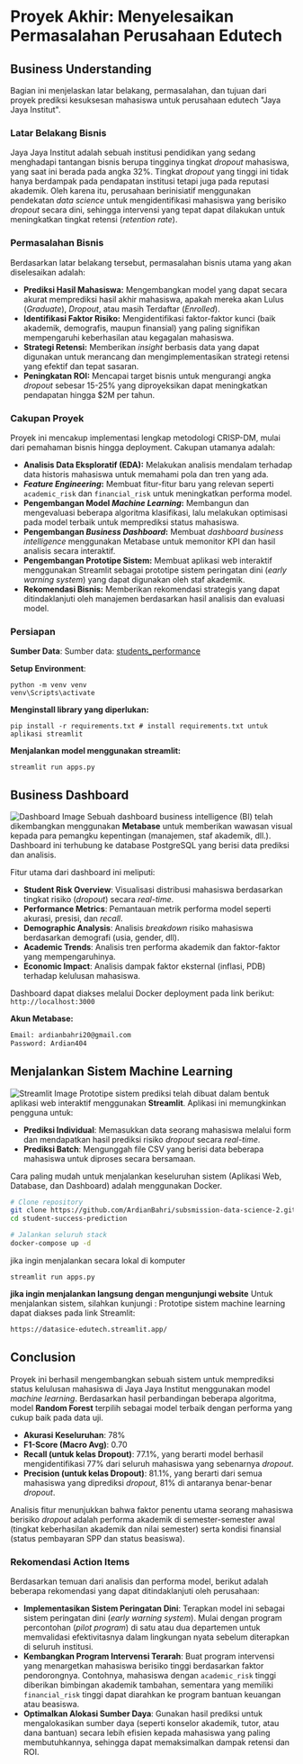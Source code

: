# Proyek Akhir: Menyelesaikan Permasalahan Perusahaan Edutech

## Business Understanding
Bagian ini menjelaskan latar belakang, permasalahan, dan tujuan dari proyek prediksi kesuksesan mahasiswa untuk perusahaan edutech "Jaya Jaya Institut".

### Latar Belakang Bisnis
Jaya Jaya Institut adalah sebuah institusi pendidikan yang sedang menghadapi tantangan bisnis berupa tingginya tingkat *dropout* mahasiswa, yang saat ini berada pada angka 32%. Tingkat *dropout* yang tinggi ini tidak hanya berdampak pada pendapatan institusi tetapi juga pada reputasi akademik. Oleh karena itu, perusahaan berinisiatif menggunakan pendekatan *data science* untuk mengidentifikasi mahasiswa yang berisiko *dropout* secara dini, sehingga intervensi yang tepat dapat dilakukan untuk meningkatkan tingkat retensi (*retention rate*).

### Permasalahan Bisnis
Berdasarkan latar belakang tersebut, permasalahan bisnis utama yang akan diselesaikan adalah:
* **Prediksi Hasil Mahasiswa:** Mengembangkan model yang dapat secara akurat memprediksi hasil akhir mahasiswa, apakah mereka akan Lulus (*Graduate*), *Dropout*, atau masih Terdaftar (*Enrolled*).
* **Identifikasi Faktor Risiko:** Mengidentifikasi faktor-faktor kunci (baik akademik, demografis, maupun finansial) yang paling signifikan mempengaruhi keberhasilan atau kegagalan mahasiswa.
* **Strategi Retensi:** Memberikan *insight* berbasis data yang dapat digunakan untuk merancang dan mengimplementasikan strategi retensi yang efektif dan tepat sasaran.
* **Peningkatan ROI:** Mencapai target bisnis untuk mengurangi angka *dropout* sebesar 15-25% yang diproyeksikan dapat meningkatkan pendapatan hingga $2M per tahun.

### Cakupan Proyek
Proyek ini mencakup implementasi lengkap metodologi CRISP-DM, mulai dari pemahaman bisnis hingga deployment. Cakupan utamanya adalah:
* **Analisis Data Eksploratif (EDA):** Melakukan analisis mendalam terhadap data historis mahasiswa untuk memahami pola dan tren yang ada.
* ***Feature Engineering*:** Membuat fitur-fitur baru yang relevan seperti `academic_risk` dan `financial_risk` untuk meningkatkan performa model.
* **Pengembangan Model *Machine Learning*:** Membangun dan mengevaluasi beberapa algoritma klasifikasi, lalu melakukan optimisasi pada model terbaik untuk memprediksi status mahasiswa.
* **Pengembangan *Business Dashboard*:** Membuat *dashboard business intelligence* menggunakan Metabase untuk memonitor KPI dan hasil analisis secara interaktif.
* **Pengembangan Prototipe Sistem:** Membuat aplikasi web interaktif menggunakan Streamlit sebagai prototipe sistem peringatan dini (*early warning system*) yang dapat digunakan oleh staf akademik.
* **Rekomendasi Bisnis:** Memberikan rekomendasi strategis yang dapat ditindaklanjuti oleh manajemen berdasarkan hasil analisis dan evaluasi model.

### Persiapan

**Sumber Data**:
Sumber data: [students_performance](https://github.com/dicodingacademy/dicoding_dataset/blob/main/students_performance/README.md)

**Setup Environment**:
```
python -m venv venv
venv\Scripts\activate
```

**Menginstall library yang diperlukan:**
```
pip install -r requirements.txt # install requirements.txt untuk aplikasi streamlit
```

**Menjalankan model menggunakan streamlit:**
```
streamlit run apps.py
```

## Business Dashboard
![Dashboard Image](ardianbahri40-dashboard.png)
Sebuah dashboard business intelligence (BI) telah dikembangkan menggunakan **Metabase** untuk memberikan wawasan visual kepada para pemangku kepentingan (manajemen, staf akademik, dll.). Dashboard ini terhubung ke database PostgreSQL yang berisi data prediksi dan analisis.

Fitur utama dari dashboard ini meliputi:
-   **Student Risk Overview**: Visualisasi distribusi mahasiswa berdasarkan tingkat risiko (*dropout*) secara *real-time*.
-   **Performance Metrics**: Pemantauan metrik performa model seperti akurasi, presisi, dan *recall*.
-   **Demographic Analysis**: Analisis *breakdown* risiko mahasiswa berdasarkan demografi (usia, gender, dll).
-   **Academic Trends**: Analisis tren performa akademik dan faktor-faktor yang mempengaruhinya.
-   **Economic Impact**: Analisis dampak faktor eksternal (inflasi, PDB) terhadap kelulusan mahasiswa.

Dashboard dapat diakses melalui Docker deployment pada link berikut: `http://localhost:3000`

**Akun Metabase:**
```bash
Email: ardianbahri20@gmail.com
Password: Ardian404
```

## Menjalankan Sistem Machine Learning
![Streamlit Image](ardianbahri40-streamlit.png)
Prototipe sistem prediksi telah dibuat dalam bentuk aplikasi web interaktif menggunakan **Streamlit**. Aplikasi ini memungkinkan pengguna untuk:

-   **Prediksi Individual**: Memasukkan data seorang mahasiswa melalui form dan mendapatkan hasil prediksi risiko *dropout* secara *real-time*.
-   **Prediksi Batch**: Mengunggah file CSV yang berisi data beberapa mahasiswa untuk diproses secara bersamaan.

Cara paling mudah untuk menjalankan keseluruhan sistem (Aplikasi Web, Database, dan Dashboard) adalah menggunakan Docker.

```bash
# Clone repository
git clone https://github.com/ArdianBahri/subsmission-data-science-2.git
cd student-success-prediction

# Jalankan seluruh stack
docker-compose up -d
```

jika ingin menjalankan secara lokal di komputer
```
streamlit run apps.py
```

**jika ingin menjalankan langsung dengan mengunjungi website**
Untuk menjalankan sistem, silahkan kunjungi :
Prototipe sistem machine learning dapat diakses pada link Streamlit: 
```bash 
https://datasice-edutech.streamlit.app/
```
## Conclusion
Proyek ini berhasil mengembangkan sebuah sistem untuk memprediksi status kelulusan mahasiswa di Jaya Jaya Institut menggunakan model *machine learning*. Berdasarkan hasil perbandingan beberapa algoritma, model **Random Forest** terpilih sebagai model terbaik dengan performa yang cukup baik pada data uji.

-   **Akurasi Keseluruhan**: 78%
-   **F1-Score (Macro Avg)**: 0.70
-   **Recall (untuk kelas Dropout)**: 77.1%, yang berarti model berhasil mengidentifikasi 77% dari seluruh mahasiswa yang sebenarnya *dropout*.
-   **Precision (untuk kelas Dropout)**: 81.1%, yang berarti dari semua mahasiswa yang diprediksi *dropout*, 81% di antaranya benar-benar *dropout*.

Analisis fitur menunjukkan bahwa faktor penentu utama seorang mahasiswa berisiko *dropout* adalah performa akademik di semester-semester awal (tingkat keberhasilan akademik dan nilai semester) serta kondisi finansial (status pembayaran SPP dan status beasiswa).

### Rekomendasi Action Items
Berdasarkan temuan dari analisis dan performa model, berikut adalah beberapa rekomendasi yang dapat ditindaklanjuti oleh perusahaan:

-   **Implementasikan Sistem Peringatan Dini**: Terapkan model ini sebagai sistem peringatan dini (*early warning system*). Mulai dengan program percontohan (*pilot program*) di satu atau dua departemen untuk memvalidasi efektivitasnya dalam lingkungan nyata sebelum diterapkan di seluruh institusi.
-   **Kembangkan Program Intervensi Terarah**: Buat program intervensi yang menargetkan mahasiswa berisiko tinggi berdasarkan faktor pendorongnya. Contohnya, mahasiswa dengan `academic_risk` tinggi diberikan bimbingan akademik tambahan, sementara yang memiliki `financial_risk` tinggi dapat diarahkan ke program bantuan keuangan atau beasiswa.
-   **Optimalkan Alokasi Sumber Daya**: Gunakan hasil prediksi untuk mengalokasikan sumber daya (seperti konselor akademik, tutor, atau dana bantuan) secara lebih efisien kepada mahasiswa yang paling membutuhkannya, sehingga dapat memaksimalkan dampak retensi dan ROI.

